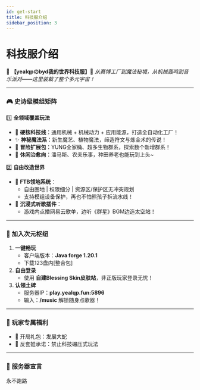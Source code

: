 ```yaml
---
id: get-start
title: 科技服介绍
sidebar_position: 3
---
```

# 科技服介绍

🌟 **【yealqpのbyd我的世界科技服】🌟**
*从赛博工厂到魔法秘境，从机械轰鸣到音乐派对——这里装载了整个多元宇宙！*

---

### 🎮 **史诗级模组矩阵**

1️⃣ **全领域覆盖玩法**

* 🔧 **硬核科技线**：通用机械 + 机械动力 + 应用能源，打造全自动化工厂！
* ✨ **神秘魔法系**：新生魔艺、植物魔法，缔造符文与炼金术的传说！
* 🌌 **冒险扩展包**：YUNG全家桶、超多生物群系，探索数个新增群系！
* 🐾 **休闲治愈向**：潘马斯、农夫乐事，种田养老也能玩到上头\~

2️⃣ **自由改造世界**

* 🏰 **FTB领地系统**：
  * 自由圈地 | 权限细分 | 资源区/保护区无冲突规划
  * 支持模组设备保护，再也不怕熊孩子拆流水线！
* 🎵 **沉浸式听歌插件**：
  * 游戏内点播网易云歌单，边听《群星》BGM边造太空站！

---

### 📡 **加入次元枢纽**

1. **一键畅玩**
   * 客户端版本：**Java forge 1.20.1**
   * 下载123盘内[整合包]
2. **自由登录**
   * 使用 **自建Blessing Skin皮肤站**，非正版玩家登录无忧！
3. **认领土碑**
   * 服务器IP：**play.yealqp.fun:5896**
   * 输入：**/music**  解锁随身点歌器！

---

### 🌟 **玩家专属福利**

* 🎁 开局礼包：发展大蛇
* 🤖 反套娃承诺：禁止科技碾压式玩法

---

### 📢 **服务器宣言**

永不跑路
